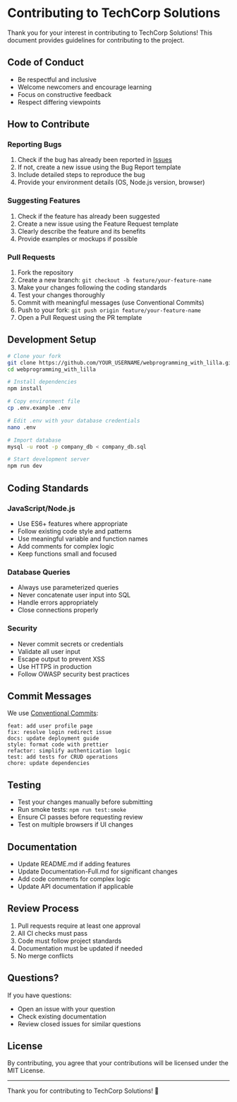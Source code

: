# Contributing to TechCorp Solutions

Thank you for your interest in contributing to TechCorp Solutions! This document provides guidelines for contributing to the project.

## Code of Conduct

- Be respectful and inclusive
- Welcome newcomers and encourage learning
- Focus on constructive feedback
- Respect differing viewpoints

## How to Contribute

### Reporting Bugs

1. Check if the bug has already been reported in [Issues](https://github.com/MI804-png/webprogramming_with_lilla/issues)
2. If not, create a new issue using the Bug Report template
3. Include detailed steps to reproduce the bug
4. Provide your environment details (OS, Node.js version, browser)

### Suggesting Features

1. Check if the feature has already been suggested
2. Create a new issue using the Feature Request template
3. Clearly describe the feature and its benefits
4. Provide examples or mockups if possible

### Pull Requests

1. Fork the repository
2. Create a new branch: `git checkout -b feature/your-feature-name`
3. Make your changes following the coding standards
4. Test your changes thoroughly
5. Commit with meaningful messages (use Conventional Commits)
6. Push to your fork: `git push origin feature/your-feature-name`
7. Open a Pull Request using the PR template

## Development Setup

```bash
# Clone your fork
git clone https://github.com/YOUR_USERNAME/webprogramming_with_lilla.git
cd webprogramming_with_lilla

# Install dependencies
npm install

# Copy environment file
cp .env.example .env

# Edit .env with your database credentials
nano .env

# Import database
mysql -u root -p company_db < company_db.sql

# Start development server
npm run dev
```

## Coding Standards

### JavaScript/Node.js

- Use ES6+ features where appropriate
- Follow existing code style and patterns
- Use meaningful variable and function names
- Add comments for complex logic
- Keep functions small and focused

### Database Queries

- Always use parameterized queries
- Never concatenate user input into SQL
- Handle errors appropriately
- Close connections properly

### Security

- Never commit secrets or credentials
- Validate all user input
- Escape output to prevent XSS
- Use HTTPS in production
- Follow OWASP security best practices

## Commit Messages

We use [Conventional Commits](https://www.conventionalcommits.org/):

```
feat: add user profile page
fix: resolve login redirect issue
docs: update deployment guide
style: format code with prettier
refactor: simplify authentication logic
test: add tests for CRUD operations
chore: update dependencies
```

## Testing

- Test your changes manually before submitting
- Run smoke tests: `npm run test:smoke`
- Ensure CI passes before requesting review
- Test on multiple browsers if UI changes

## Documentation

- Update README.md if adding features
- Update Documentation-Full.md for significant changes
- Add code comments for complex logic
- Update API documentation if applicable

## Review Process

1. Pull requests require at least one approval
2. All CI checks must pass
3. Code must follow project standards
4. Documentation must be updated if needed
5. No merge conflicts

## Questions?

If you have questions:
- Open an issue with your question
- Check existing documentation
- Review closed issues for similar questions

## License

By contributing, you agree that your contributions will be licensed under the MIT License.

---

Thank you for contributing to TechCorp Solutions! 🚀
